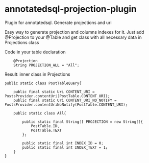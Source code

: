 annotatedsql-projection-plugin
==============================

Plugin for annotatedsql. Generate projections and uri 

Easy way to generate projection and columns indexes for it.
Just add @Projection to your @Table and get class with all necessary data in Projections class

Code in your table declaration 
  
        @Projection
        String PROJECTION_ALL = "All";
  
  
Result: inner class in Projections

	public static class PostTableQuery{

        public final static Uri CONTENT_URI = PostsProvider.contentUri(PostTable.CONTENT_URI);
        public final static Uri CONTENT_URI_NO_NOTIFY = PostsProvider.contentUriNoNotify(PostTable.CONTENT_URI);

        public static class All{

            public static final String[] PROJECTION = new String[]{
                PostTable.ID,
                PostTable.TEXT
            };

            public static final int INDEX_ID = 0;
            public static final int INDEX_TEXT = 1;
        }
    }
